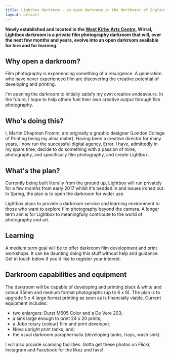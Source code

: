 ```yaml
---
title: Lightbox darkroom - an open darkroom in the Northwest of England
layout: default
---
```



**Newly established and located in the [West Kirby Arts Centre](https://goo.gl/maps/vzU4Jmw8bYu), Wirral, Lightbox darkroom is a private film photography darkroom that will, over the next few months and years, evolve into an open darkroom available for hire and for learning.**

## Why open a darkroom?
Film photography is experiencing something of a resurgence. A generation who have never experienced film are discovering the creative potential of developing and printing.

I\'m opening the darkroom to initially satisfy my own creative endeavours. In the future, I hope to help others fuel their own creative output through film photography.


## Who\'s doing this?
I, Martin Chapman Fromm, am originally a graphic designer (London College of Printing being my alma mater). Having been a creative director for many years, I now run the successful digital agency, [Error](http://www.error.agency). I have, admittedly in my spare time, decide to do something with a passion of mine, photography, and specifically film photography, and create Lightbox.

## What\'s the plan?
Currently being built literally from the ground up, Lightbox will run privately for a few months from early 2017 whilst it\'s bedded in and issues ironed out. In Spring, the plan is to open the darkroom for wider use.

Lightbox plans to provide a darkroom service and learning environment to those who want to explore film photography beyond the camera. A longer term aim is for Lightbox to meaningfully contribute to the world of photography and art.


<!-- ## A call for help, physical and mental
In terms of what the plan for an open darkroom is, there's only a very loose one. I've a broad idea of costs and open times, but I would love to start discussions with anyone interested in using the facility about how they think they'd use it, how much they'd be willing to pay, and any other opportunities that may present themselves.

And whilst I have a lot of fantastic equipment to start with (see below), I would love it if anyone can contribute their old darkroom kit that's going unused (tanks, reels, trays, etc.) -->

## Learning
A medium term goal will be to offer darkroom film development and print workshops. It can be daunting doing this stuff without help and guidance. Get in touch below if you\'d like to register your interest.

<!-- <p class="photo"><img src="{{ site.baseurl }}/assets/images/photo1.jpg" alt="" /></p> -->

## Darkroom capabilities and equipment
The darkroom will be capable of developing and printing black & white and colour 35mm and medium format photographs (up to 6 x 9). The plan is to upgrade 5 x 4 large format printing as soon as is financially viable. Current equipment includes:

* two enlargers: Durst M605 Color and a De Vere 203;
* a sink large enough to print 24 x 20 prints;
* a Jobo rotary (colour) film and print developer;
* Nova upright print tanks, and;
* the usual darkroom paraphernalia (developing tanks, trays, wash sink).

I will also provide scanning facilities. Gotta get these photos on Flickr, Instagram and Facebook for the likez and favs!
